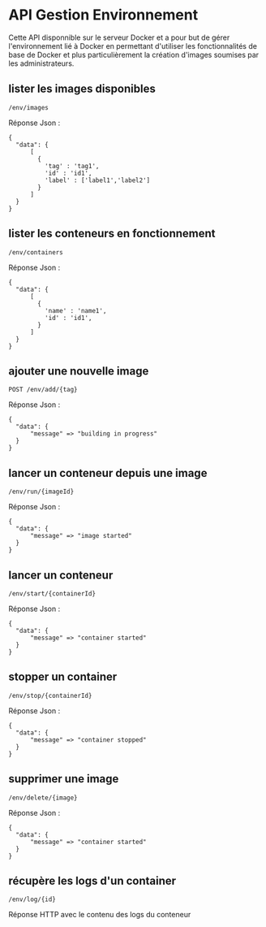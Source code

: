 # API Gestion Environnement

Cette API disponnible sur le serveur Docker et a pour but de gérer l'environnement lié à Docker en permettant d'utiliser les fonctionnalités de base de Docker et plus particulièrement
la création d'images soumises par les administrateurs.

## lister les images disponibles
```
/env/images
```
Réponse Json :
```
{
  "data": {
      [
        {
          'tag' : 'tag1',
          'id' : 'id1',
          'label' : ['label1','label2']
        }
      ]
  }
}
```

## lister les conteneurs en fonctionnement
```
/env/containers
```
Réponse Json :
```
{
  "data": {
      [
        {
          'name' : 'name1',
          'id' : 'id1',
        }
      ]
  }
}
```

## ajouter une nouvelle image
```
POST /env/add/{tag}
```
Réponse Json :
```
{
  "data": {
      "message" => "building in progress"
  }
}
```

## lancer un conteneur depuis une image
```
/env/run/{imageId}
```
Réponse Json :
```
{
  "data": {
      "message" => "image started"
  }
}
```

## lancer un conteneur
```
/env/start/{containerId}
```
Réponse Json :
```
{
  "data": {
      "message" => "container started"
  }
}
```

## stopper un container
```
/env/stop/{containerId}
```
Réponse Json :
```
{
  "data": {
      "message" => "container stopped"
  }
}
```

## supprimer une image
```
/env/delete/{image}
```
Réponse Json :
```
{
  "data": {
      "message" => "container started"
  }
}
```

## récupère les logs d'un container
```
/env/log/{id}
```
Réponse HTTP avec le contenu des logs du conteneur